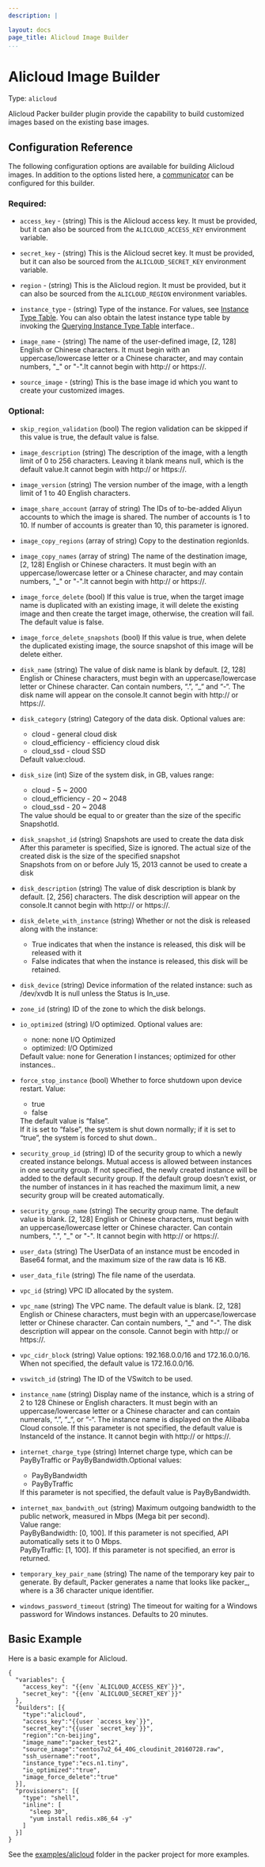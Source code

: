 ```yaml
---
description: |

layout: docs
page_title: Alicloud Image Builder
...
```


# Alicloud Image Builder

Type: `alicloud`

Alicloud Packer builder plugin provide the capability to build  customized images based on the existing base images.

## Configuration Reference

The following configuration options are available for building Alicloud images. In addition to the options listed here, a
[communicator](/docs/templates/communicator.html) can be configured for this
builder.

### Required:

*   `access_key` - (string) This is the Alicloud access key. It must be provided, but  it can also be sourced from the `ALICLOUD_ACCESS_KEY` environment variable.

*   `secret_key` - (string) This is the Alicloud secret key. It must be provided, but it can also be sourced from the `ALICLOUD_SECRET_KEY` environment variable.

*   `region` - (string) This is the Alicloud region. It must be provided, but it can also be sourced from the `ALICLOUD_REGION` environment variables.

*   `instance_type` - (string) Type of the instance. For values, see [Instance Type Table](). You can also obtain the latest instance type table by invoking the [Querying Instance Type Table](https://intl.aliyun.com/help/doc-detail/25620.htm?spm=a3c0i.o25499en.a3.6.Dr1bik) interface..

*   `image_name` - (string) The name of the user-defined image, [2, 128] English or Chinese characters. It must begin with an uppercase/lowercase letter or a Chinese character, and may contain numbers, "_" or "-".It cannot begin with http:// or https://.

*   `source_image` - (string) This is the base image id which you want to create your customized images.



### Optional:

-   `skip_region_validation` (bool) The region validation can be skipped if this value is true, the default value is false.

-   `image_description` (string) The description of the image, with a length limit of 0 to 256 characters. Leaving it blank means null, which is the default value.It cannot begin with http:// or https://.

-   `image_version` (string) The version number of the image, with a length limit of 1 to 40 English characters.

-   `image_share_account` (array of string) The IDs of to-be-added Aliyun accounts to which the image is shared. The number of accounts is 1 to 10. If number of accounts is greater than 10, this parameter is ignored.

-   `image_copy_regions` (array of string) Copy to the destination regionIds.

-   `image_copy_names` (array of string) The name of the destination image, [2, 128] English or Chinese characters. It must begin with an uppercase/lowercase letter or a Chinese character, and may contain numbers, "_" or "-".It cannot begin with http:// or https://.

-   `image_force_delete` (bool) If this value is true, when the target image name is duplicated with an existing image, it will delete the existing image and then create the target image, otherwise, the creation will fail. The default value is false.
    
-   `image_force_delete_snapshots` (bool) If this value is true, when delete the duplicated existing image, the source snapshot of this image will be delete either.

-   `disk_name` (string) The value of disk name is blank by default. [2, 128] English or Chinese characters, must begin with an uppercase/lowercase letter or Chinese character. Can contain numbers, “.”, “_“ and “-“. The disk name will appear on the console.It cannot begin with http:// or https://.

-   `disk_category` (string) Category of the data disk. Optional values are:
                        <ul>
                        <li>cloud - general cloud disk
                        <li>cloud_efficiency - efficiency cloud disk
                        <li>cloud_ssd - cloud SSD
                        </ul>
    Default value:cloud.

-   `disk_size` (int) Size of the system disk, in GB, values range:
                      <ul>
                      <li>cloud - 5 ~ 2000
                      <li>cloud_efficiency - 20 ~ 2048
                      <li>cloud_ssd - 20 ~ 2048
                      </ul>
     The value should be equal to or greater than the size of the specific SnapshotId.
                      
-   `disk_snapshot_id` (string) Snapshots are used to create the data disk 
                                After this parameter is specified, Size is ignored. The actual size of the created disk is the size of the specified snapshot
                                <br/>Snapshots from on or before July 15, 2013 cannot be used to create a disk
                                
-   `disk_description` (string) The value of disk description is blank by default. [2, 256] characters. The disk description will appear on the console.It cannot begin with http:// or https://.

-   `disk_delete_with_instance` (string) Whether or not the disk is released along with the instance:
     <ul>
           <li>True indicates that when the instance is released, this disk will be released with it
           <li>False indicates that when the instance is released, this disk will be retained.
     </ul>

-   `disk_device` (string) Device information of the related instance: such as /dev/xvdb
                           It is null unless the Status is In_use.

-   `zone_id` (string) ID of the zone to which the disk belongs.

-   `io_optimized` (string) I/O optimized. Optional values are:
    <ul>
        <li>none: none I/O Optimized
        <li>optimized: I/O Optimized
    </ul>
    Default value: none for Generation I instances; optimized for other instances..

-   `force_stop_instance` (bool) Whether to force shutdown upon device restart. Value:
    <ul>
        <li>true
        <li>false
    </ul>
     The default value is “false”.<br>
      If it is set to “false”, the system is shut down normally; if it is set to “true”, the system is forced to shut down..

-   `security_group_id` (string) ID of the security group to which a newly created instance belongs. Mutual access is allowed between instances in one security group. If not specified, the newly created instance will be added to the default security group. If the default group doesn’t exist, or the number of instances in it has reached the maximum limit, a new security group will be created automatically.
    
-   `security_group_name` (string) The security group name. The default value is blank. [2, 128] English or Chinese characters, must begin with an uppercase/lowercase letter or Chinese character. Can contain numbers, ".", "_" or "-". It cannot begin with http:// or https://.

-   `user_data` (string) The UserData of an instance must be encoded in Base64 format, and the maximum size of the raw data is 16 KB.

-   `user_data_file` (string) The file name of the userdata.

-   `vpc_id` (string) VPC ID allocated by the system.

-   `vpc_name` (string) The VPC name. The default value is blank. [2, 128] English or Chinese characters, must begin with an uppercase/lowercase letter or Chinese character. Can contain numbers, "_" and "-". The disk description will appear on the console. Cannot begin with http:// or https://.

-   `vpc_cidr_block` (string) Value options: 192.168.0.0/16 and 172.16.0.0/16. When not specified, the default value is 172.16.0.0/16.

-   `vswitch_id` (string) The ID of the VSwitch to be used.

-   `instance_name` (string) Display name of the instance, which is a string of 2 to 128 Chinese or English characters. It must begin with an uppercase/lowercase letter or a Chinese character and can contain numerals, “.”, “_“, or “-“. The instance name is displayed on the Alibaba Cloud console. If this parameter is not specified, the default value is InstanceId of the instance. It cannot begin with http:// or https://.

-   `internet_charge_type` (string) Internet charge type, which can be PayByTraffic or PayByBandwidth.Optional values:
    <ul>
      <li>PayByBandwidth
      <li>PayByTraffic
    </ul>
    If this parameter is not specified, the default value is PayByBandwidth.
    
    
-   `internet_max_bandwith_out` (string) Maximum outgoing bandwidth to the public network, measured in Mbps (Mega bit per second). 
     <br>Value range: 
     <br>PayByBandwidth: [0, 100]. If this parameter is not specified, API automatically sets it to 0 Mbps.
     <br>PayByTraffic: [1, 100]. If this parameter is not specified, an error is returned.

-   `temporary_key_pair_name` (string) The name of the temporary key pair to generate. By default, Packer generates a name that looks like packer_<UUID>, where <UUID> is a 36 character unique identifier.

-   `windows_password_timeout` (string) The timeout for waiting for a Windows password for Windows instances. Defaults to 20 minutes.


## Basic Example

Here is a basic example for Alicloud.

``` {.javascript}
{
  "variables": {
    "access_key": "{{env `ALICLOUD_ACCESS_KEY`}}",
    "secret_key": "{{env `ALICLOUD_SECRET_KEY`}}"
  },
  "builders": [{
    "type":"alicloud",
    "access_key":"{{user `access_key`}}",
    "secret_key":"{{user `secret_key`}}",
    "region":"cn-beijing",
    "image_name":"packer_test2",
    "source_image":"centos7u2_64_40G_cloudinit_20160728.raw",
    "ssh_username":"root",
    "instance_type":"ecs.n1.tiny",
    "io_optimized":"true",
    "image_force_delete":"true"
  }],
  "provisioners": [{
    "type": "shell",
    "inline": [
      "sleep 30",
      "yum install redis.x86_64 -y"
    ]
  }]
}
```


See the [examples/alicloud](https://github.com/mitchellh/packer/tree/master/examples/alicloud) folder in the packer project
for more examples.
